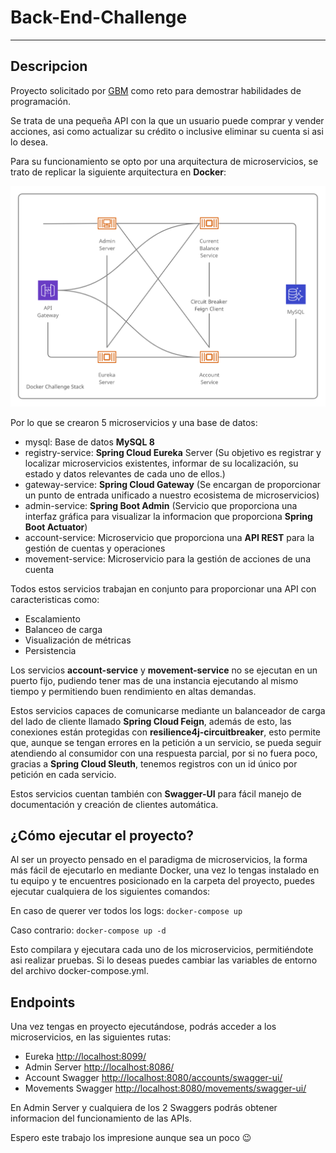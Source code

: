 # Back-End-Challenge
---

## Descripcion

Proyecto solicitado por [GBM](https://gbm.com/) como reto para demostrar habilidades de programación.

Se trata de una pequeña API con la que un usuario puede comprar y vender acciones, asi como actualizar su crédito o inclusive eliminar su cuenta si asi lo desea.

Para su funcionamiento se opto por una arquitectura de microservicios, se trato de replicar la siguiente arquitectura en **Docker**:

![Arquitectura](Arquitectura.png)

Por lo que se crearon 5 microservicios y una base de datos:

- mysql: Base de datos **MySQL 8**
- registry-service: **Spring Cloud Eureka** Server (Su objetivo es registrar y localizar microservicios existentes, informar de su localización, su estado y datos relevantes de cada uno de ellos.)
- gateway-service: **Spring Cloud Gateway** (Se encargan de proporcionar un punto de entrada unificado a nuestro ecosistema de microservicios)
- admin-service: **Spring Boot Admin** (Servicio que proporciona una interfaz gráfica para visualizar la informacion que proporciona **Spring Boot Actuator**)
- account-service: Microservicio que proporciona una **API REST** para la gestión de cuentas y operaciones
- movement-service: Microservicio para la gestión de acciones de una cuenta

Todos estos servicios trabajan en conjunto para proporcionar una API con caracteristicas como:

- Escalamiento
- Balanceo de carga
- Visualización de métricas
- Persistencia

Los servicios **account-service** y **movement-service** no se ejecutan en un puerto fijo, pudiendo tener mas de una instancia ejecutando al mismo tiempo y permitiendo buen rendimiento en altas demandas.

Estos servicios capaces de comunicarse mediante un balanceador de carga del lado de cliente llamado **Spring Cloud Feign**, además de esto, las conexiones están protegidas con **resilience4j-circuitbreaker**, esto permite que, aunque se tengan errores en la petición a un servicio, se pueda seguir atendiendo al consumidor con una respuesta parcial, por si no fuera poco, gracias a **Spring Cloud Sleuth**, tenemos registros con un id único por petición en cada servicio.

Estos servicios cuentan también con **Swagger-UI** para fácil manejo de documentación y creación de clientes automática.

## ¿Cómo ejecutar el proyecto?

Al ser un proyecto pensado en el paradigma de microservicios, la forma más fácil de ejecutarlo en mediante Docker, una vez lo tengas instalado en tu equipo y te encuentres posicionado en la carpeta del proyecto, puedes ejecutar cualquiera de los siguientes comandos:

En caso de querer ver todos los logs: `docker-compose up`

Caso contrario: `docker-compose up -d`

Esto compilara y ejecutara cada uno de los microservicios, permitiéndote asi realizar pruebas. Si lo deseas puedes cambiar las variables de entorno del archivo docker-compose.yml.

## Endpoints

Una vez tengas en proyecto ejecutándose, podrás acceder a los microservicios, en las siguientes rutas:

- Eureka [http://localhost:8099/](http://localhost:8099/)
- Admin Server [http://localhost:8086/](http://localhost:8086/)
- Account Swagger [http://localhost:8080/accounts/swagger-ui/](http://localhost:8080/accounts/swagger-ui/)
- Movements Swagger [http://localhost:8080/movements/swagger-ui/](http://localhost:8080/movements/swagger-ui/)

En Admin Server y cualquiera de los 2 Swaggers podrás obtener informacion del funcionamiento de las APIs.

Espero este trabajo los impresione aunque sea un poco 😉

